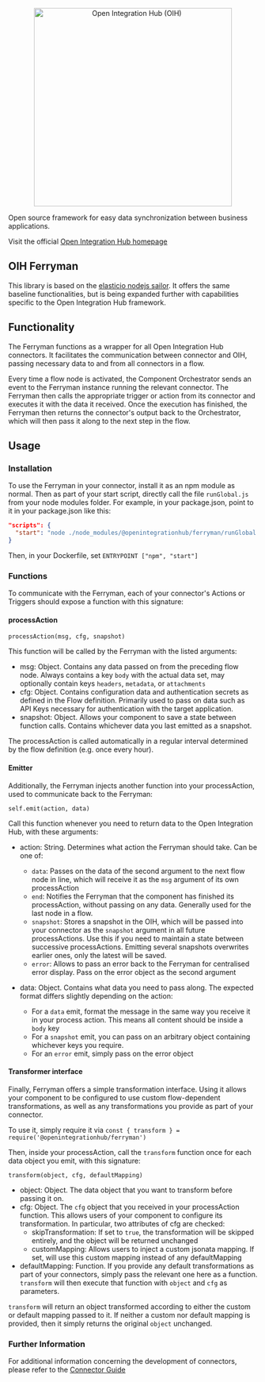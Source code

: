 <p align="center">
  <img src="https://github.com/openintegrationhub/openintegrationhub/blob/master/Assets/medium-oih-einzeilig-zentriert.jpg" alt="Open Integration Hub (OIH)" width="400"/>
</p>

Open source framework for easy data synchronization between business applications.

Visit the official [Open Integration Hub homepage](https://www.openintegrationhub.org/)

## OIH Ferryman

This library is based on the [elasticio nodejs sailor](https://github.com/elasticio/sailor-nodejs). It offers the same baseline functionalities, but is being expanded further with capabilities specific to the Open Integration Hub framework.

## Functionality

The Ferryman functions as a wrapper for all Open Integration Hub connectors. It facilitates the communication between connector and OIH, passing necessary data to and from all connectors in a flow.

Every time a flow node is activated, the Component Orchestrator sends an event to the Ferryman instance running the relevant connector. The Ferryman then calls the appropriate trigger or action from its connector and executes it with the data it received. Once the execution has finished, the Ferryman then returns the connector's output back to the Orchestrator, which will then pass it along to the next step in the flow.

## Usage

### Installation

To use the Ferryman in your connector, install it as an npm module as normal. Then as part of your start script, directly call the file `runGlobal.js` from your node modules folder. For example, in your package.json, point to it in your package.json like this:

```json
"scripts": {
  "start": "node ./node_modules/@openintegrationhub/ferryman/runGlobal.js"
}
```

Then, in your Dockerfile, set
`ENTRYPOINT ["npm", "start"]`

### Functions

To communicate with the Ferryman, each of your connector's Actions or Triggers should expose a function with this signature:

#### processAction

`processAction(msg, cfg, snapshot)`

This function will be called by the Ferryman with the listed arguments:

- msg: Object. Contains any data passed on from the preceding flow node. Always contains a key `body` with the actual data set, may optionally contain keys `headers`, `metadata`, or `attachments`
- cfg: Object. Contains configuration data and authentication secrets as defined in the Flow definition. Primarily used to pass on data such as API Keys necessary for authentication with the target application.
- snapshot: Object. Allows your component to save a state between function calls. Contains whichever data you last emitted as a snapshot.

The processAction is called automatically in a regular interval determined by the flow definition (e.g. once every hour).

#### Emitter

Additionally, the Ferryman injects another function into your processAction, used to communicate back to the Ferryman:

`self.emit(action, data)`

Call this function whenever you need to return data to the Open Integration Hub, with these arguments:

- action: String. Determines what action the Ferryman should take. Can be one of:
    - `data`: Passes on the data of the second argument to the next flow node in line, which will receive it as the `msg` argument of its own processAction
    - `end`: Notifies the Ferryman that the component has finished its processAction, without passing on any data. Generally used for the last node in a flow.
    - `snapshot`: Stores a snapshot in the OIH, which will be passed into your connector as the `snapshot` argument in all future processActions. Use this if you need to maintain a state between successive processActions. Emitting several snapshots overwrites earlier ones, only the latest will be saved.
    - `error`: Allows to pass an error back to the Ferryman for centralised error display. Pass on the error object as the second argument

- data: Object. Contains what data you need to pass along. The expected format differs slightly depending on the action:
    - For a `data` emit, format the message in the same way you receive it in your process action. This means all content should be inside a `body` key
    - For a `snapshot` emit, you can pass on an arbitrary object containing whichever keys you require.
    - For an `error` emit, simply pass on the error object

#### Transformer interface

Finally, Ferryman offers a simple transformation interface. Using it allows your component to be configured to use custom flow-dependent transformations, as well as any transformations you provide as part of your connector.

To use it, simply require it via `const { transform } = require('@openintegrationhub/ferryman')`

Then, inside your processAction, call the `transform` function once for each data object you emit, with this signature:

`transform(object, cfg, defaultMapping)`

- object: Object. The data object that you want to transform before passing it on.
- cfg: Object. The `cfg` object that you received in your processAction function. This allows users of your component to configure its transformation. In particular, two attributes of cfg are checked:
    - skipTransformation: If set to `true`, the transformation will be skipped entirely, and the object will be returned unchanged
    - customMapping: Allows users to inject a custom jsonata mapping. If set, will use this custom mapping instead of any defaultMapping
- defaultMapping: Function. If you provide any default transformations as part of your connectors, simply pass the relevant one here as a function. `transform` will then execute that function with `object` and `cfg` as parameters.

`transform` will return an object transformed according to either the custom or default mapping passed to it. If neither a custom nor default mapping is provided, then it simply returns the original `object` unchanged.

### Further Information

For additional information concerning the development of connectors, please refer to the [Connector Guide](https://openintegrationhub.github.io//docs/Connectors/ConnectorBasics.html)

